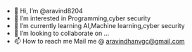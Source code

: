 - 👋 Hi, I’m @aravind8204
- 👀 I’m interested in Programming,cyber security
- 🌱 I’m currently learning AI,Machine learning,cyber security
- 💞️ I’m looking to collaborate on ...
- 📫 How to reach me Mail me @ aravindhanvgc@gmail.com



